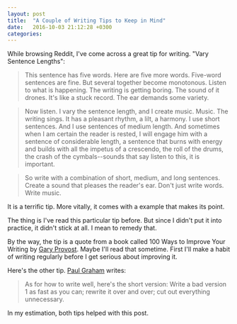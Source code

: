 ```yaml
---
layout: post
title:  "A Couple of Writing Tips to Keep in Mind"
date:   2016-10-03 21:12:28 +0300
categories:
---
```


While browsing Reddit, I've come across a great tip for writing. "Vary Sentence
Lengths":

> This sentence has five words. Here are five more words. Five-word sentences are fine. But several together become monotonous. Listen to what is happening. The writing is getting boring. The sound of it drones. It's like a stuck record. The ear demands some variety.

> Now listen. I vary the sentence length, and I create music. Music. The writing sings. It has a pleasant rhythm, a lilt, a harmony. I use short sentences. And I use sentences of medium length. And sometimes when I am certain the reader is rested, I will engage him with a sentence of considerable length, a sentence that burns with energy and builds with all the impetus of a crescendo, the roll of the drums, the crash of the cymbals--sounds that say listen to this, it is important.

> So write with a combination of short, medium, and long sentences. Create a sound that pleases the reader's ear. Don't just write words. Write music.

It is a terrific tip. More vitally, it comes with a example that makes its point.

The thing is I've read this particular tip before. But since I didn't put it into practice, it didn't stick at all. I mean to remedy that.

By the way, the tip is a quote from a book called 100 Ways to Improve Your Writing by [Gary Provost](http://www.garyprovost.com/_i__b__font_size___1__100_ways_to_improve_your_writing___font_size__font_size__2_109049.htm). Maybe I'll read that sometime. First I'll make a habit of writing regularly before I get serious about improving it.

Here's the other tip. [Paul Graham](http://www.paulgraham.com/writing44.html) writes:

> As for how to write well, here's the short version: Write a bad version 1 as fast as you can; rewrite it over and over; cut out everything unnecessary.

In my estimation, both tips helped with this post.
